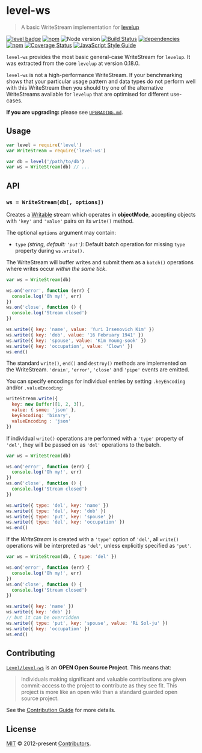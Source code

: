 # level-ws

> A basic WriteStream implementation for [levelup](https://github.com/level/levelup)

[![level badge][level-badge]](https://github.com/level/awesome)
[![npm](https://img.shields.io/npm/v/level-ws.svg)](https://www.npmjs.com/package/level-ws)
![Node version](https://img.shields.io/node/v/level-ws.svg)
[![Build Status](https://img.shields.io/travis/Level/level-ws.svg)](http://travis-ci.org/Level/level-ws)
[![dependencies](https://david-dm.org/Level/level-ws.svg)](https://david-dm.org/level/level-ws)
[![npm](https://img.shields.io/npm/dm/level-ws.svg)](https://www.npmjs.com/package/level-ws)
[![Coverage Status](https://coveralls.io/repos/github/Level/level-ws/badge.svg)](https://coveralls.io/github/Level/level-ws)
[![JavaScript Style Guide](https://img.shields.io/badge/code_style-standard-brightgreen.svg)](https://standardjs.com)

`level-ws` provides the most basic general-case WriteStream for `levelup`. It was extracted from the core `levelup` at version 0.18.0.

`level-ws` is not a high-performance WriteStream. If your benchmarking shows that your particular usage pattern and data types do not perform well with this WriteStream then you should try one of the alternative WriteStreams available for `levelup` that are optimised for different use-cases.

**If you are upgrading:** please see [`UPGRADING.md`](UPGRADING.md).

## Usage

```js
var level = require('level')
var WriteStream = require('level-ws')

var db = level('/path/to/db')
var ws = WriteStream(db) // ...
```

## API

### `ws = WriteStream(db[, options])`

Creates a [Writable](https://nodejs.org/dist/latest-v8.x/docs/api/stream.html#stream_class_stream_writable) stream which operates in **objectMode**, accepting objects with `'key'` and `'value'` pairs on its `write()` method.

The optional `options` argument may contain:

* `type` *(string, default: `'put'`)*: Default batch operation for missing `type` property during `ws.write()`.

The WriteStream will buffer writes and submit them as a `batch()` operations where writes occur *within the same tick*.

```js
var ws = WriteStream(db)

ws.on('error', function (err) {
  console.log('Oh my!', err)
})
ws.on('close', function () {
  console.log('Stream closed')
})

ws.write({ key: 'name', value: 'Yuri Irsenovich Kim' })
ws.write({ key: 'dob', value: '16 February 1941' })
ws.write({ key: 'spouse', value: 'Kim Young-sook' })
ws.write({ key: 'occupation', value: 'Clown' })
ws.end()
```

The standard `write()`, `end()` and `destroy()` methods are implemented on the WriteStream. `'drain'`, `'error'`, `'close'` and `'pipe'` events are emitted.

You can specify encodings for individual entries by setting `.keyEncoding` and/or `.valueEncoding`:

```js
writeStream.write({
  key: new Buffer([1, 2, 3]),
  value: { some: 'json' },
  keyEncoding: 'binary',
  valueEncoding : 'json'
})
```

If individual `write()` operations are performed with a `'type'` property of `'del'`, they will be passed on as `'del'` operations to the batch.

```js
var ws = WriteStream(db)

ws.on('error', function (err) {
  console.log('Oh my!', err)
})
ws.on('close', function () {
  console.log('Stream closed')
})

ws.write({ type: 'del', key: 'name' })
ws.write({ type: 'del', key: 'dob' })
ws.write({ type: 'put', key: 'spouse' })
ws.write({ type: 'del', key: 'occupation' })
ws.end()
```

If the *WriteStream* is created with a `'type'` option of `'del'`, all `write()` operations will be interpreted as `'del'`, unless explicitly specified as `'put'`.

```js
var ws = WriteStream(db, { type: 'del' })

ws.on('error', function (err) {
  console.log('Oh my!', err)
})
ws.on('close', function () {
  console.log('Stream closed')
})

ws.write({ key: 'name' })
ws.write({ key: 'dob' })
// but it can be overridden
ws.write({ type: 'put', key: 'spouse', value: 'Ri Sol-ju' })
ws.write({ key: 'occupation' })
ws.end()
```

## Contributing

[`Level/level-ws`](https://github.com/Level/level-ws) is an **OPEN Open Source Project**. This means that:

> Individuals making significant and valuable contributions are given commit-access to the project to contribute as they see fit. This project is more like an open wiki than a standard guarded open source project.

See the [Contribution Guide](https://github.com/Level/community/blob/master/CONTRIBUTING.md) for more details.

## License

[MIT](LICENSE.md) © 2012-present [Contributors](CONTRIBUTORS.md).

[level-badge]: http://leveldb.org/img/badge.svg

